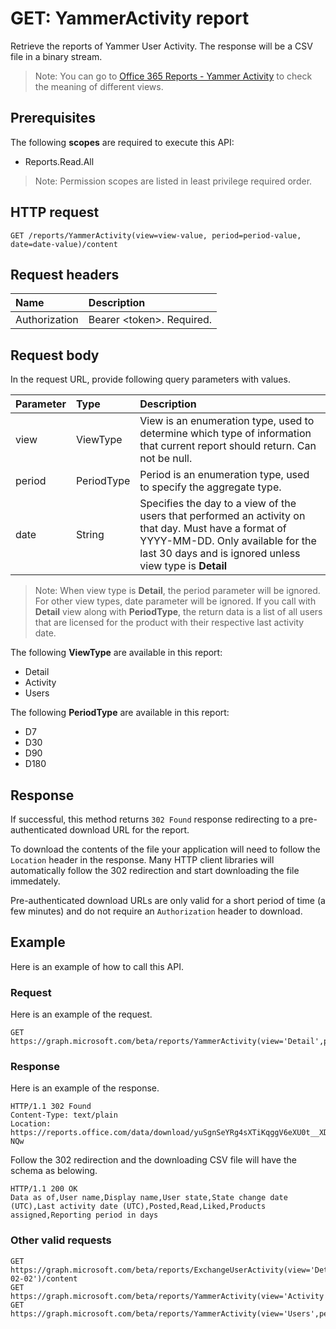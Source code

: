 # GET: YammerActivity report

Retrieve the reports of Yammer User Activity. The response will be a CSV file in a binary stream.

> Note: You can go to [Office 365 Reports - Yammer Activity](https://support.office.com/client/Yammer-activity-c7c9f938-5b8e-4d52-b1a2-c7c32cb2312a) to check the meaning of different views.

## Prerequisites

The following **scopes** are required to execute this API:

- Reports.Read.All

> Note: Permission scopes are listed in least privilege required order.

## HTTP request

<!-- { "blockType": "ignored" } -->

```http
GET /reports/YammerActivity(view=view-value, period=period-value, date=date-value)/content
```

## Request headers

| Name       | Description|
|:---------------|:----------|
| Authorization  | Bearer <token\>. Required.|

## Request body

In the request URL, provide following query parameters with values.

| Parameter  |Type|Description|
|:---------------|:--------|:----------|
|view|ViewType|View is an enumeration type, used to determine which type of information that current report should return. Can not be null.|
|period|PeriodType|Period is an enumeration type, used to specify the aggregate type.|
|date|String|Specifies the day to a view of the users that performed an activity on that day. Must have a format of YYYY-MM-DD. Only available for the last 30 days and is ignored unless view type is **Detail**|

> Note: When view type is **Detail**, the period parameter will be ignored. For other view types, date parameter will be ignored.
> If you call with **Detail** view along with **PeriodType**, the return data is a list of all users that are licensed for the product with their respective last activity date.

The following **ViewType** are available in this report:

- Detail
- Activity
- Users

The following **PeriodType** are available in this report:

- D7
- D30
- D90
- D180

## Response

If successful, this method returns `302 Found` response redirecting to a pre-authenticated download URL for the report.

To download the contents of the file your application will need to follow the `Location` header in the response.
Many HTTP client libraries will automatically follow the 302 redirection and start downloading the file immedately.

Pre-authenticated download URLs are only valid for a short period of time (a few minutes) and do not require an `Authorization` header to download.

## Example

Here is an example of how to call this API.

### Request

Here is an example of the request.
<!-- {
  "blockType": "request",
  "name": "reportroot_yammeractivity"
}-->

```http
GET https://graph.microsoft.com/beta/reports/YammerActivity(view='Detail',period='D7')/content
```

### Response

Here is an example of the response.
<!-- {
  "blockType": "response",
  "@odata.type": "stream"
} -->

```http
HTTP/1.1 302 Found
Content-Type: text/plain
Location: https://reports.office.com/data/download/yuSgnSeYRg4sXTiKqggV6eXU0t__XDezYGO-NQw
```

Follow the 302 redirection and the downloading CSV file will have the schema as belowing.
<!-- {
  "blockType": "response",
  "truncated": true,
  "@odata.type": "stream"
} -->

```http
HTTP/1.1 200 OK
Data as of,User name,Display name,User state,State change date (UTC),Last activity date (UTC),Posted,Read,Liked,Products assigned,Reporting period in days
```

### Other valid requests

<!-- {
  "blockType": "request",
  "name": "reportroot_yammeractivity"
}-->

```http
GET https://graph.microsoft.com/beta/reports/ExchangeUserActivity(view='Detail',date='2017-02-02')/content
GET https://graph.microsoft.com/beta/reports/YammerActivity(view='Activity',period='D7')/content
GET https://graph.microsoft.com/beta/reports/YammerActivity(view='Users',period='D7')/content
```

<!-- uuid: 8fcb5dbc-d5aa-4681-8e31-b001d5168d79
2015-10-25 14:57:30 UTC -->
<!-- {
  "type": "#page.annotation",
  "description": "ReportRoot: YammerActivity",
  "keywords": "",
  "section": "documentation",
  "tocPath": ""
}-->